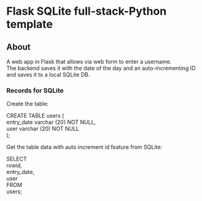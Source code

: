 # Flask SQLite full-stack-Python template

## About

A web app in Flask that allows via web form to enter a username.<br> 
The backend saves it with the date of the day and an auto-incrementing ID and saves it to a local SQLite DB.

### Records for SQLite

Create the table:<br>

CREATE TABLE users (<br>
    entry_date varchar (20) NOT NULL,<br>
    user varchar (20) NOT NULL<br>
);<br>

    
Get the table data with auto increment id feature from SQLite:<br>

SELECT<br>
   rowid,<br>
   entry_date,<br>
   user<br>
FROM<br>
   users;<br>


